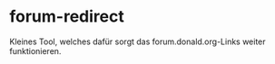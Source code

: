 # forum-redirect
Kleines Tool, welches dafür sorgt das forum.donald.org-Links weiter funktionieren.
